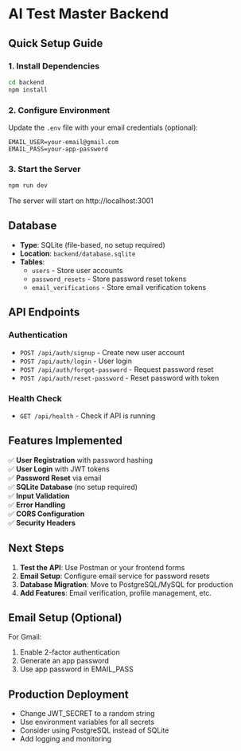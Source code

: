 # AI Test Master Backend

## Quick Setup Guide

### 1. Install Dependencies
```bash
cd backend
npm install
```

### 2. Configure Environment
Update the `.env` file with your email credentials (optional):
```
EMAIL_USER=your-email@gmail.com
EMAIL_PASS=your-app-password
```

### 3. Start the Server
```bash
npm run dev
```

The server will start on http://localhost:3001

## Database

- **Type**: SQLite (file-based, no setup required)
- **Location**: `backend/database.sqlite`
- **Tables**: 
  - `users` - Store user accounts
  - `password_resets` - Store password reset tokens
  - `email_verifications` - Store email verification tokens

## API Endpoints

### Authentication
- `POST /api/auth/signup` - Create new user account
- `POST /api/auth/login` - User login
- `POST /api/auth/forgot-password` - Request password reset
- `POST /api/auth/reset-password` - Reset password with token

### Health Check
- `GET /api/health` - Check if API is running

## Features Implemented

✅ **User Registration** with password hashing  
✅ **User Login** with JWT tokens  
✅ **Password Reset** via email  
✅ **SQLite Database** (no setup required)  
✅ **Input Validation**  
✅ **Error Handling**  
✅ **CORS Configuration**  
✅ **Security Headers**  

## Next Steps

1. **Test the API**: Use Postman or your frontend forms
2. **Email Setup**: Configure email service for password resets
3. **Database Migration**: Move to PostgreSQL/MySQL for production
4. **Add Features**: Email verification, profile management, etc.

## Email Setup (Optional)

For Gmail:
1. Enable 2-factor authentication
2. Generate an app password
3. Use app password in EMAIL_PASS

## Production Deployment

- Change JWT_SECRET to a random string
- Use environment variables for all secrets
- Consider using PostgreSQL instead of SQLite
- Add logging and monitoring
